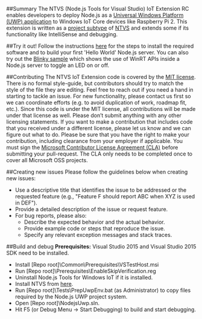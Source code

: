 ##Summary
The NTVS (Node.js Tools for Visual Studio) IoT Extension RC enables developers to deploy Node.js as a [Universal Windows Platform (UWP) application](https://github.com/ms-iot/node-uwp-wrapper) 
to Windows IoT Core devices like Raspberry Pi 2. This extension is written as a [project subtype](https://msdn.microsoft.com/en-us/library/bb166488.aspx) of [NTVS](http://aka.ms/ntvs) and extends 
some if its functionality like IntelliSense and debugging.

##Try it out!
Follow the instructions [here](http://ms-iot.github.io/content/en-US/win10/samples/NodejsWU.htm) for the steps to install the required software and to build your first 'Hello World' Node.js server.
You can also try out the [Blinky sample](http://ms-iot.github.io/content/en-US/win10/samples/NodejsWUBlinky.htm) which shows the use of WinRT APIs inside a Node.js server to toggle an LED on or off.

##Contributing
The NTVS IoT Extension code is covered by the [MIT license](http://opensource.org/licenses/MIT). There is no formal style-guide, but contributors should try to match the style of the file they are editing. 
Feel free to reach out if you need a hand in starting to tackle an issue. For new functionality, please contact us first so we can coordinate efforts (e.g. to avoid duplication of work, roadmap fit, etc.).
Since this code is under the MIT license, all contributions will be made under that license as well. Please don’t submit anything with any other licensing statements. If you want to make a contribution 
that includes code that you received under a different license, please let us know and we can figure out what to do. Please be sure that you have the right to make your contribution, including clearance 
from your employer if applicable. You must sign the [Microsoft Contributor License Agreement (CLA)](https://cla.microsoft.com/) before submitting your pull-request. The CLA only needs to be completed once 
to cover all Microsoft OSS projects.

##Creating new issues
Please follow the guidelines below when creating new issues:
* Use a descriptive title that identifies the issue to be addressed or the requested feature (e.g., "Feature F should report ABC when XYZ is used in DEF").
* Provide a detailed description of the issue or request feature.
* For bug reports, please also:
    * Describe the expected behavior and the actual behavior.
    * Provide example code or steps that reproduce the issue.
    * Specify any relevant exception messages and stack traces.
	
##Build and debug
**Prerequisites:** Visual Studio 2015 and Visual Studio 2015 SDK need to be installed.
* Install [Repo root]\Common\Prerequisites\VSTestHost.msi
* Run [Repo root]\Prerequisites\EnableSkipVerification.reg
* Uninstall Node.js Tools for Windows IoT if it is installed.
* Install NTVS from [here](http://aka.ms/ntvslatest).
* Run [Repo root]\Tests\PrepUwpEnv.bat (as Administrator) to copy files required by the Node.js UWP project system.
* Open [Repo root]\NodejsUwp.sln.
* Hit F5 (or Debug Menu -> Start Debugging) to build and start debugging.
